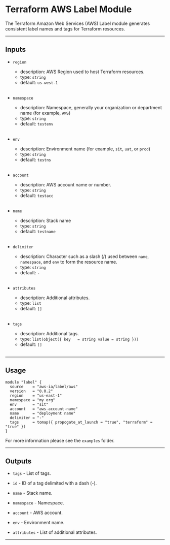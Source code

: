 
# Terraform AWS Label Module
The Terraform Amazon Web Services (AWS) Label module generates consistent label names and tags for Terraform resources.

---

## Inputs

* ```region```
    * description: AWS Region used to host Terraform resources.
    * type: ``` string ```
    * default: ``` us-west-1 ```
    <br />

* ```namespace```
    * description: Namespace, generally your organization or department name (for example, ```AWS```)
    * type: ``` string ```
    * default: ``` testenv ```
    <br />

* ```env```
    * description: Environment name (for example, ```sit```, ```uat```, or ```prod```)
    * type: ``` string ```
    * default: ``` testns ```
    <br />

* ```account```
    * description: AWS account name or number.
    * type: ``` string ```
    * default: ``` testacc ```
    <br />

* ```name```
    * description: Stack name
    * type: ``` string ```
    * default: ``` testname ```
    <br />


* ```delimiter```
    * description: Character such as a slash (/) used between ```name```, ```namespace```, and ```env``` to form the resource name.
    * type: ``` string ```
    * default: ``` - ```
    <br />

* ```attributes```
    * description: Additional attributes.
    * type: ``` list ```
    * default: ``` [] ```
    <br />

* ```tags```
    * description: Additional tags.
    * type: ``` list(object({
      key   = string
      value = string
      })) ```
    * default: ``` [] ```
    <br />

---

## Usage

    module "label" {
      source    = "aws-ia/label/aws"
      version   = "0.0.2"
      region    = "us-east-1"
      namespace = "my org"
      env       = "sit"
      account   = "aws-account-name"
      name      = "deployment name"
      delimiter = "-"
      tags      = tomap({ propogate_at_launch = "true", "terraform" = "true" })
    }

For more information please see the `examples` folder.

---

## Outputs

* ```tags``` - List of tags.

* ```id``` - ID of a tag delimited with a dash (-).

* ```name``` - Stack name.

* ```namespace``` - Namespace.

* ```account``` - AWS account.

* ```env``` - Environment name.

* ```attributes``` - List of additional attributes.

---